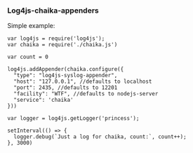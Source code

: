 ### Log4js-chaika-appenders

Simple example:

    var log4js = require('log4js');
    var chaika = require('./chaika.js')

    var count = 0

    log4js.addAppender(chaika.configure({
      "type": "log4js-syslog-appender",
      "host": "127.0.0.1", //defaults to localhost
      "port": 2435, //defaults to 12201
      "facility": "WTF", //defaults to nodejs-server
      "service": 'chaika'
    }))

    var logger = log4js.getLogger('princess');

    setInterval(() => {
      logger.debug(`Just a log for chaika, count:`, count++);
    }, 3000)
